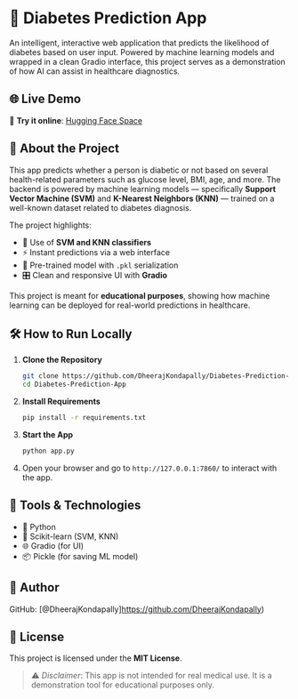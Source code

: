 # 💉 Diabetes Prediction App

An intelligent, interactive web application that predicts the likelihood of diabetes based on user input. 
Powered by machine learning models and wrapped in a clean Gradio interface, this project serves as a demonstration of how AI can assist in healthcare diagnostics.


## 🌐 Live Demo

🔗 **Try it online**: [Hugging Face Space](https://huggingface.co/spaces/Dheeraj5656/diabetic)



## 📌 About the Project

This app predicts whether a person is diabetic or not based on several health-related parameters such as glucose level, BMI, age, and more. The backend is powered by machine learning models — specifically **Support Vector Machine (SVM)** and **K-Nearest Neighbors (KNN)** — trained on a well-known dataset related to diabetes diagnosis.


The project highlights:

- 🔬 Use of **SVM and KNN classifiers**
- ⚡ Instant predictions via a web interface
- 🧠 Pre-trained model with `.pkl` serialization
- 🎛️ Clean and responsive UI with **Gradio**

This project is meant for **educational purposes**, showing how machine learning can be deployed for real-world predictions in healthcare.


## 🛠️ How to Run Locally


1. **Clone the Repository**

   ```bash
   git clone https://github.com/DheerajKondapally/Diabetes-Prediction-App.git
   cd Diabetes-Prediction-App


2. **Install Requirements**

   ```bash
   pip install -r requirements.txt
   ```

3. **Start the App**

   ```bash
   python app.py
   ```

4. Open your browser and go to `http://127.0.0.1:7860/` to interact with the app.


## 🧪 Tools & Technologies

* 🐍 Python
* 🤖 Scikit-learn (SVM, KNN)
* 🌐 Gradio (for UI)
* 📦 Pickle (for saving ML model)


## 👤 Author

GitHub: [@DheerajKondapally]https://github.com/DheerajKondapally)


## 📄 License

This project is licensed under the **MIT License**.

> ⚠️ *Disclaimer*: This app is not intended for real medical use. It is a demonstration tool for educational purposes only.